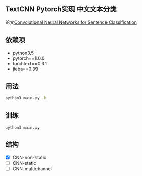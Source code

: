 ## TextCNN Pytorch实现 中文文本分类
论文[Convolutional Neural Networks for Sentence Classification](https://arxiv.org/abs/1408.5882)

## 依赖项
* python3.5
* pytorch==1.0.0
* torchtext==0.3.1
* jieba==0.39

## 用法
```bash
python3 main.py -h
```

## 训练
```bash
python3 main.py
```

## 结构
- [x] CNN-non-static
- [ ] CNN-static
- [ ] CNN-multichannel
